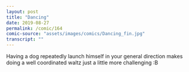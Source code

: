 ```yaml
---
layout: post
title: "Dancing"
date: 2019-08-27
permalink: /comic/164
comic-source: "assets/images/comics/Dancing_fin.jpg"
transcript: ""
---
```


Having a dog repeatedly launch himself in your general direction makes doing a well coordinated waltz just a little more challenging :B
